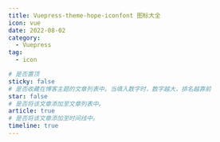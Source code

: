 ```yaml
---
title: Vuepress-theme-hope-iconfont 图标大全
icon: vue
date: 2022-08-02
category:
  - Vuepress
tag:
  - icon

# 是否置顶
sticky: false
# 是否收藏在博客主题的文章列表中。当填入数字时，数字越大，排名越靠前
star: false
# 是否将该文章添加至文章列表中。
article: true
# 是否将该文章添加至时间线中。
timeline: true
---
```

<CountView></CountView>
<!-- more -->


<Iconfont></Iconfont>